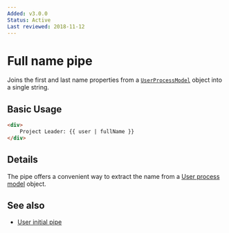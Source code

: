 ```yaml
---
Added: v3.0.0
Status: Active
Last reviewed: 2018-11-12
---
```


# Full name pipe

Joins the first and last name properties from a [`UserProcessModel`](../core/user-process.model.md) object into a single string.

## Basic Usage

<!-- {% raw %} -->

```HTML
<div>
    Project Leader: {{ user | fullName }}
</div>
```

<!-- {% endraw %} -->

## Details

The pipe offers a convenient way to extract the name from a [User process model](../core/user-process.model.md) object.

## See also

-   [User initial pipe](user-initial.pipe.md)
